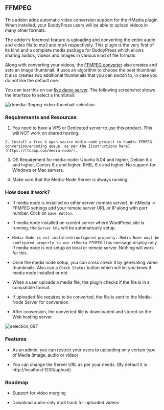 ## FFMPEG

This addon adds automatic video conversion support for the rtMedia plugin. When installed, your BuddyPress users will be able to upload videos in many other formats.

The addon's foremost feature is uploading and converting the entire audio and video file to mp3 and mp4 respectively. This plugin is the very first of its kind and a complete media package for BuddyPress which allows sharing audios, videos and images in various kind of file formats.

Along with converting your videos, the [FFMPEG converter](https://rtcamp.com/products/rtmedia-ffmpeg-addon/) also creates and sets an image thumbnail. It uses an algorithm to choose the best thumbnail. It also creates two additional thumbnails that you can switch to, in case you do not like the default one.

You can test this on our [live demo server](http://demo.rtcamp.com/bpm-ffmpeg/). The following screenshot shows the interface to select a thumbnail:

![rtmedia-ffmpeg-video-thumbail-selection](https://cloud.githubusercontent.com/assets/1140051/7650512/d2df2ab4-fb14-11e4-9031-105c24cfca5a.png)


### Requirements and Resources


  1. You need to have a VPS or Dedicated server to use this product. This will NOT work on shared hosting.

	2. Install a free & open-source media-node project to handle FFMPEG conversion/encoding queue, as per the [instructions here](https://rtcamp.com/media-node/).

  3. OS Requirement for media-node: Ubuntu 8.04 and higher, Debian 6.x and higher, Centos 6.x and higher, RHEL 6.x and higher. No support for Windows or Mac servers.
  
  4. Make sure that the Media-Node Server is always running.


### How does it work?

* If media node is installed on other server (remote server), in rtMedia -> FFMPEG settings add your remote server URL or IP along with port number. Click on `Save Button`.

* If media node installed on current server where WordPress site is running, the `Server URL` will be automatically setup.

* `Media Node is not installed/configured properly. Media Node must be configured properly to use rtMedia FFMPEG` This message display only if media node is not setup on local or remote server. Nothing will work for this.

* Once the media node setup, you can cross check it by generating video thumbnails. Also use a `Check Status` button which will let you know if media node installed or not.

* When a user uploads a media file, the plugin checks if the file is in a compatible format.

* If uploaded file requires to be converted, the file is sent to the Media-Node Server for conversion.

* After conversion, the converted file is downloaded and stored on the Web hosting server.

![selection_097](https://cloud.githubusercontent.com/assets/1140051/7650402/844ded46-fb13-11e4-9ae0-c6700360ba19.png)


### Features

  * As an admin, you can restrict your users to uploading only certain type of Media (image, audio or video)

  * You can change the Server URL as per your needs. (By default it is http://localhost:1203/upload)


### Roadmap


  * Support for video merging

  * Download audio-only mp3 track for uploaded videos
